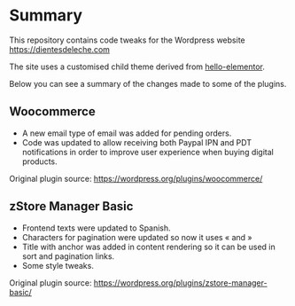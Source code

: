 # Summary

This repository contains code tweaks for the Wordpress website https://dientesdeleche.com

The site uses a customised child theme derived from [hello-elementor](https://elementor.com/hello-theme/).

Below you can see a summary of the changes made to some of the plugins.

## Woocommerce

- A new email type of email was added for pending orders.
- Code was updated to allow receiving both Paypal IPN and PDT notifications in order to improve user experience when buying digital products.

Original plugin source: https://wordpress.org/plugins/woocommerce/

## zStore Manager Basic

- Frontend texts were updated to Spanish.
- Characters for pagination were updated so now it uses &laquo; and &raquo;
- Title with anchor was added in content rendering so it can be used in sort and pagination links.
- Some style tweaks.

Original plugin source: https://wordpress.org/plugins/zstore-manager-basic/